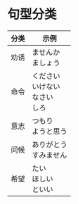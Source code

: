 # 句型分类

| 分类 | 示例                                         |
| ---- | -------------------------------------------- |
| 劝诱 | ませんか<br />ましょう                       |
| 命令 | ください<br />いけない<br />なさい<br />しろ |
| 意志 | つもり<br />ようと思う                       |
| 问候 | ありがとう<br />すみません                   |
| 希望 | たい<br />ほしい<br />といい                 |
